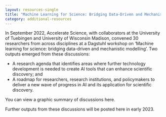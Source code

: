 ```yaml
---
layout: resources-single
title: "Machine Learning for Science: Bridging Data-Driven and Mechanistic Modelling"
category: additional-resources
---
```

In September 2022, Accelerate Science, with collaborators at the University of Tuebingen and University of Wisconsin Madison, convened 30 researchers from across disciplines at a Dagstuhl workshop on ‘Machine learning for science: bridging data-driven and mechanistic modelling’. Two outputs emerged from these discussions:

* A research agenda that identifies areas where further technology development is needed to create AI tools that can enhance scientific discovery; and
* A roadmap for researchers, research institutions, and policymakers to deliver a new wave of progress in AI and its application for scientific discovery.


You can view a graphic summary of discussions here.


Further outputs from these discussions will be posted here in early 2023.